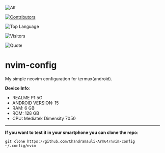 ![Alt](https://repobeats.axiom.co/api/embed/9ff72f6cf7ac1734000ae26bfd8e23118b51aedb.svg "Repobeats analytics image")

[![Contributors](https://contrib.rocks/image?repo=Chandramauli-Arm64/nvim-config)](https://github.com/Chandramauli-Arm64/nvim-config/graphs/contributors)

![Top Language](https://img.shields.io/github/languages/top/Chandramauli-Arm64/nvim-config?color=1abc9c&style=for-the-badge&logo=lua)

![Visitors](https://vbr.nathanchung.dev/badge?page_id=Chandramauli-Arm64.nvim-config&logo=github&color=1abc9c&style=for-the-badge)

![Quote](https://quotes-github-readme.vercel.app/api?type=horizontal&theme=radical)

# nvim-config

My simple neovim configuration for termux(android).

**Device Info**:
- REALME P1 5G
- ANDROID VERSION: 15
- RAM: 6 GB
- ROM: 128 GB
- CPU: Mediatek Dimensity 7050

---

**If you want to test it in your smartphone you can clone the repo**:

```
git clone https://github.com/Chandramauli-Arm64/nvim-config ~/.config/nvim
```

